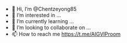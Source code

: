 - 👋 Hi, I’m @Chentzeyong85
- 👀 I’m interested in ...
- 🌱 I’m currently learning ...
- 💞️ I’m looking to collaborate on ...
- 📫 How to reach me 
https://t.me/AIGVIProom
<!---
Chentzeyong85/Chentzeyong85 is a ✨ special ✨ repository because its `README.md` (this file) appears on your GitHub profile.
You can click the Preview link to take a look at your changes.
--->

